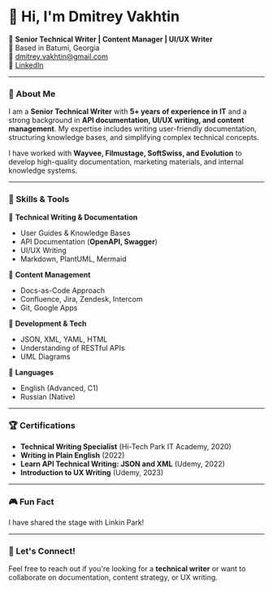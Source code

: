 # 👋 Hi, I'm Dmitrey Vakhtin

🚀 **Senior Technical Writer | Content Manager | UI/UX Writer**  
📍 Based in Batumi, Georgia  
📧 dmitrey.vakhtin@gmail.com  
🔗 [LinkedIn](https://linkedin.com/in/dmitrey-vakhtin)  

---

### 📝 About Me
I am a **Senior Technical Writer** with **5+ years of experience in IT** and a strong background in **API documentation, UI/UX writing, and content management**. My expertise includes writing user-friendly documentation, structuring knowledge bases, and simplifying complex technical concepts.

I have worked with **Wayvee, Filmustage, SoftSwiss, and Evolution** to develop high-quality documentation, marketing materials, and internal knowledge systems.

---

### 🔧 Skills & Tools
📌 **Technical Writing & Documentation**  
- User Guides & Knowledge Bases
- API Documentation (**OpenAPI, Swagger**)  
- UI/UX Writing  
- Markdown, PlantUML, Mermaid  

📌 **Content Management**  
- Docs-as-Code Approach  
- Confluence, Jira, Zendesk, Intercom  
- Git, Google Apps  

📌 **Development & Tech**  
- JSON, XML, YAML, HTML  
- Understanding of RESTful APIs  
- UML Diagrams  

📌 **Languages**  
- English (Advanced, C1)  
- Russian (Native)  

---

### 🏆 Certifications
- **Technical Writing Specialist** (Hi-Tech Park IT Academy, 2020)
- **Writing in Plain English** (2022)  
- **Learn API Technical Writing: JSON and XML** (Udemy, 2022)  
- **Introduction to UX Writing** (Udemy, 2023)  

---

### 🎮 Fun Fact
I have shared the stage with Linkin Park!

---

### 🤝 Let's Connect!
Feel free to reach out if you're looking for a **technical writer** or want to collaborate on documentation, content strategy, or UX writing.
